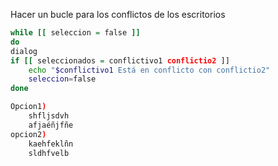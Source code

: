 Hacer un bucle para los conflictos de los escritorios

```bash
while [[ seleccion = false ]]
do
dialog
if [[ seleccionados = conflictivo1 conflictio2 ]]
    echo "$conflictivo1 Está en conflicto con conflictio2"
    seleccion=false
done

Opcion1)
    shfljsdvh
    afjaéñjfñe
opcion2)
    kaehfeklñn
    sldhfvelb
```